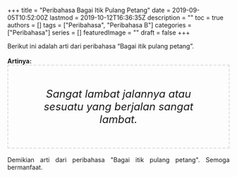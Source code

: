 +++
title = "Peribahasa Bagai Itik Pulang Petang"
date = 2019-09-05T10:52:00Z
lastmod = 2019-10-12T16:36:35Z
description = ""
toc = true
authors = []
tags = ["Peribahasa", "Peribahasa B"]
categories = ["Peribahasa"]
series = []
featuredImage = ""
draft = false
+++

<div dir="ltr" style="text-align: left;" trbidi="on"><div style="text-align: justify;">Berikut ini adalah arti dari peribahasa “Bagai itik pulang petang”.</div><br /><div style="text-align: justify;"><b>Artinya:</b></div><div style="border: 2px dashed #ddd; font-size: 24px; height: auto; margin: 0 auto; padding: 50px; text-align: center; width: auto;"><i>Sangat lambat jalannya atau sesuatu yang berjalan sangat lambat.</i></div><div style="text-align: justify;"><br /></div><div style="text-align: justify;">Demikian arti dari peribahasa "Bagai itik pulang petang". Semoga bermanfaat.</div></div>
